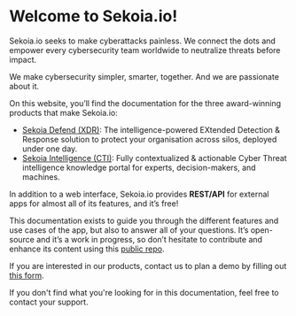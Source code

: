 # Welcome to Sekoia.io!
Sekoia.io seeks to make cyberattacks painless. We connect the dots and empower every cybersecurity team worldwide to neutralize threats before impact.

We make cybersecurity simpler, smarter, together. And we are passionate about it.

On this website, you’ll find the documentation for the three award-winning products that make Sekoia.io:

- [Sekoia Defend (XDR)](https://www.sekoia.io/en/sekoia-io-xdr/): The intelligence-powered EXtended Detection & Response solution to protect your organisation across silos, deployed under one day.
- [Sekoia Intelligence (CTI)](https://www.sekoia.io/en/sekoia-io-cti/): Fully contextualized & actionable Cyber Threat intelligence knowledge portal for experts, decision-makers, and machines.

In addition to a web interface, Sekoia.io provides **REST/API** for external apps for almost all of its features, and it’s free!

This documentation exists to guide you through the different features and use cases of the app, but also to answer all of your questions. It’s open-source and it’s a work in progress, so don’t hesitate to contribute and enhance its content using this [public repo](https://github.com/SEKOIA-IO/documentation).

If you are interested in our products, contact us to plan a demo by filling out [this form](https://www.sekoia.io/en/contact/).

If you don't find what you're looking for in this documentation, feel free to contact your support.
